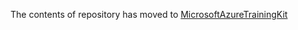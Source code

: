 The contents of repository has moved to [MicrosoftAzureTrainingKit](https://github.com/Microsoft-TrainingKits/MicrosoftAzureTrainingKit/tree/master/HOLs/HOL-DeploySharePointVMs)
